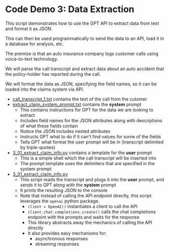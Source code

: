 # Code Demo 3: Data Extraction
This script demonstrates how to use the GPT API to extract data from text and format it as JSON.

This can then be used programmatically to send the data to an API, load it in a database for analysis, etc.

The premise is that an auto insurance company logs customer calls using voice-to-text technology.

We will parse the call transcript and extract data about an auto accident that the policy-holder has reported during the call.

We will format the data as JSON, specifying the field names, so it can be loaded into the claims system via API.

- [call_transcript_1.txt](./data/call_transcript_1.txt) contains the text of the call from the cutomer
- [extract_claim_system_prompt.txt](./prompts/extract_claim_system_prompt.txt) contains the **system** prompt
  - This contains instructions for GPT for the data we are looking to extract
  - Includes field names for the JSON attributes along with descriptions of what these fields contain
  - Notice the JSON includes nested attributes
  - Instructs GPT what to do if it can't find values for some of the fields
  - Tells GPT what format the user prompt will be in (transcript delimited by triple-quotes)
- [3_01_extract_claim_info.py](./prompts/extract_claim_user_prompt.txt) contains a template for the **user** prompt
  - This is a simple shell which the call transcript will be inserted into
  - The prompt template uses the delimiters that are specified in the system prompt
- [3_01_extract_claim_info.py](3_01_extract_claim_info.py)
  - This script reads the transcript and plugs it into the **user** prompt, and sends it to GPT along with the **system** prompt
  - It prints the resulting JSON to the console
  - Note that instead of calling the API endpoint directly, this script leverages the ```openai``` python package.
    - ```client = OpenAI()``` instantiates a client to call the API
    - ```client.chat.completions.create()``` calls the chat completions endpoint with the prompts and waits for the response
    - This library abstracts away the mechanics of calling the API directly
    - It also provides easy mechanisms for:
      - asynchronous responses
      - streaming responses